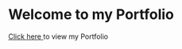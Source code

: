# Welcome to my Portfolio

<a href = "https://lnd.talentsprint.com/~rushali/"> Click here </a> to view my Portfolio
